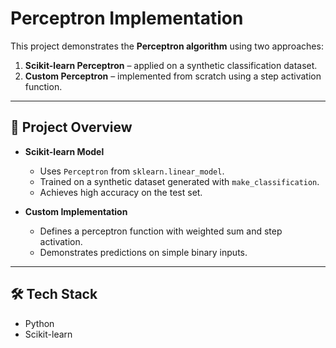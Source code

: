 # Perceptron Implementation  

This project demonstrates the **Perceptron algorithm** using two approaches:  
1. **Scikit-learn Perceptron** – applied on a synthetic classification dataset.  
2. **Custom Perceptron** – implemented from scratch using a step activation function.  

---

## 📌 Project Overview  
- **Scikit-learn Model**  
  - Uses `Perceptron` from `sklearn.linear_model`.  
  - Trained on a synthetic dataset generated with `make_classification`.  
  - Achieves high accuracy on the test set.  

- **Custom Implementation**  
  - Defines a perceptron function with weighted sum and step activation.  
  - Demonstrates predictions on simple binary inputs.  

---

## 🛠 Tech Stack  
- Python  
- Scikit-learn  

